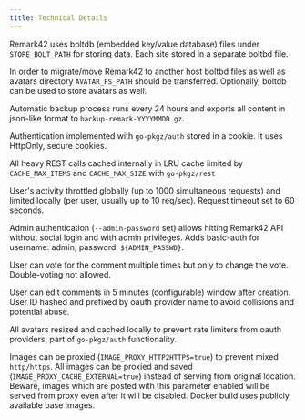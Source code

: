 ```yaml
---
title: Technical Details
---
```


Remark42 uses boltdb (embedded key/value database) files under `STORE_BOLT_PATH` for storing data. Each site stored in a separate boltbd file.

In order to migrate/move Remark42 to another host boltbd files as well as avatars directory `AVATAR_FS_PATH` should be transferred. Optionally, boltdb can be used to store avatars as well.

Automatic backup process runs every 24 hours and exports all content in json-like format to `backup-remark-YYYYMMDD.gz`.

Authentication implemented with `go-pkgz/auth` stored in a cookie. It uses HttpOnly, secure cookies.

All heavy REST calls cached internally in LRU cache limited by `CACHE_MAX_ITEMS` and `CACHE_MAX_SIZE` with `go-pkgz/rest`

User's activity throttled globally (up to 1000 simultaneous requests) and limited locally (per user, usually up to 10 req/sec). Request timeout set to 60 seconds.

Admin authentication (`--admin-password` set) allows hitting Remark42 API without social login and with admin privileges. Adds basic-auth for username: admin, password: `${ADMIN_PASSWD}`.

User can vote for the comment multiple times but only to change the vote. Double-voting not allowed.

User can edit comments in 5 minutes (configurable) window after creation.
User ID hashed and prefixed by oauth provider name to avoid collisions and potential abuse.

All avatars resized and cached locally to prevent rate limiters from oauth providers, part of `go-pkgz/auth` functionality.

Images can be proxied (`IMAGE_PROXY_HTTP2HTTPS=true`) to prevent mixed `http/https`. All images can be proxied and saved (`IMAGE_PROXY_CACHE_EXTERNAL=true`) instead of serving from original location. Beware, images which are posted with this parameter enabled will be served from proxy even after it will be disabled.
Docker build uses publicly available base images.
